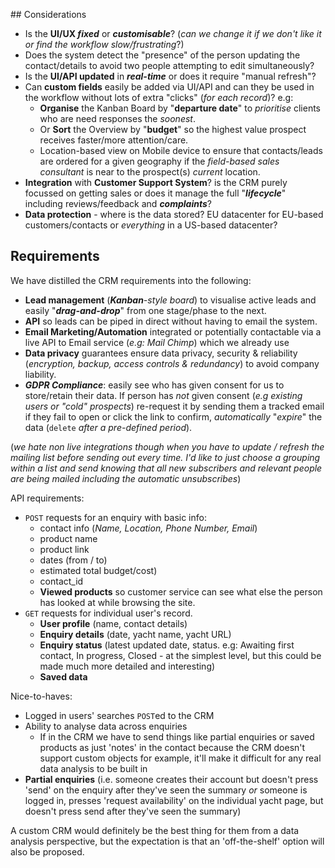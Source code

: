 ## Considerations

+ Is the **UI/UX _fixed_** or ***customisable***?
(_can we change it if we don't like it or find the workflow slow/frustrating_?)
+ Does the system detect the "presence" of the person updating
the contact/details to avoid two people attempting to edit simultaneously?
+ Is the **UI/API updated** in **_real-time_**
or does it require "manual refresh"?
+ Can **custom fields** easily be added via UI/API and can they be used
in the workflow without lots of extra "clicks" (_for each record_)? e.g:
  + **Organise** the Kanban Board by "**departure date**"
to _prioritise_ clients who are need responses the _soonest_. <br />
  + Or **Sort** the Overview by "**budget**" so the highest value prospect
receives faster/more attention/care. <br />
  + Location-based view on Mobile device to ensure that contacts/leads
are ordered for a given geography if the _field-based sales consultant_
is near to the prospect(s) _current_ location.
+ **Integration** with **Customer Support System**? is the CRM purely focussed
on getting sales or does it manage the full "***lifecycle***" including
reviews/feedback and ***complaints***?
+ **Data protection** - where is the data stored? EU datacenter for EU-based
customers/contacts or _everything_ in a US-based datacenter?

## Requirements

We have distilled the CRM requirements into the following:

+ **Lead management** (_**Kanban**-style board_) to visualise active leads
and easily "**_drag-and-drop_**" from one stage/phase to the next.
+ **API** so leads can be piped in direct without having to email the system.
+ **Email Marketing/Automation** integrated or potentially contactable
via a live API to Email service (_e.g: Mail Chimp_) which we already use
+ **Data privacy** guarantees ensure data privacy, security & reliability
(_encryption, backup, access controls & redundancy_) to avoid company liability.
+ ***GDPR Compliance***: easily see who has given consent for us to store/retain
their data. If person has _not_ given consent
(_e.g existing users or "cold" prospects_)
re-request it by sending them a tracked email
if they fail to open or click the link to confirm,
_automatically_ "_expire_" the data
(`delete` _after a pre-defined period_).

(_we hate non live integrations though when you have to update / refresh
  the mailing list before sending out every time.
  I'd like to just choose a grouping within a list and send knowing that
  all new subscribers and relevant people are being mailed including
  the automatic unsubscribes_)

API requirements:
+ `POST` requests for an enquiry with basic info:
  + contact info (_Name, Location, Phone Number, Email_)
  + product name
  + product link
  + dates (from / to)
  + estimated total budget/cost)
  + contact_id
  + **Viewed products** so customer service can see what else
  the person has looked at while browsing the site.
+ `GET` requests for individual user's record.
  + **User profile** (name, contact details)
  + **Enquiry details** (date, yacht name, yacht URL)
  + **Enquiry status** (latest updated date, status. e.g: Awaiting first contact,
    In progress, Closed - at the simplest level, but this could
    be made much more detailed and interesting)
  + **Saved data**

Nice-to-haves:
+ Logged in users' searches `POST`ed to the CRM
+ Ability to analyse data across enquiries
  + If in the CRM we have to send things like partial enquiries or
  saved products as just 'notes' in the contact because
  the CRM doesn't support custom objects for example,
  it'll make it difficult for any real data analysis to be built in
+ **Partial enquiries** (i.e. someone creates their account but doesn't
press 'send' on the enquiry after they've seen the summary _or_ someone
is logged in, presses 'request availability' on the individual yacht page,
but doesn't press send after they've seen the summary)

A custom CRM would definitely be the best thing for them from a data
analysis perspective, but the expectation is that an 'off-the-shelf'
option will also be proposed.
